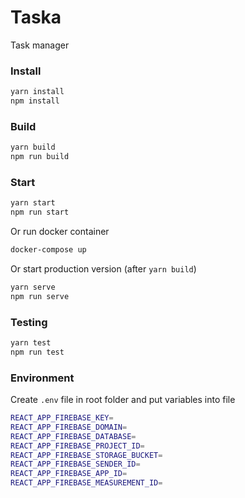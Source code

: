 # Taska

Task manager

### Install

```sh
yarn install
npm install
```

### Build

```sh
yarn build
npm run build
```

### Start

```sh
yarn start
npm run start
```

Or run docker container

```sh
docker-compose up
```

Or start production version (after `yarn build`)

```sh
yarn serve
npm run serve
```

### Testing

```sh
yarn test
npm run test
```

### Environment

Create `.env` file in root folder and put variables into file

```sh
REACT_APP_FIREBASE_KEY=
REACT_APP_FIREBASE_DOMAIN=
REACT_APP_FIREBASE_DATABASE=
REACT_APP_FIREBASE_PROJECT_ID=
REACT_APP_FIREBASE_STORAGE_BUCKET=
REACT_APP_FIREBASE_SENDER_ID=
REACT_APP_FIREBASE_APP_ID=
REACT_APP_FIREBASE_MEASUREMENT_ID=
```
